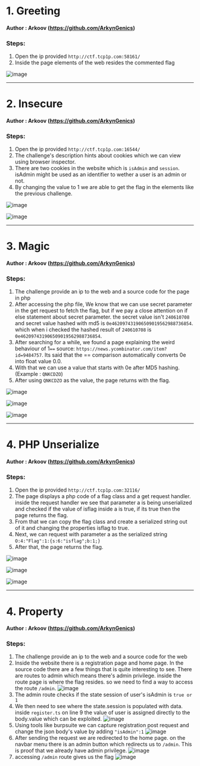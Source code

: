 # 1. Greeting
#### Author : Arkoov (https://github.com/ArkynGenics)
### Steps:

1. Open the ip provided `http://ctf.tcp1p.com:58161/`
2. Inside the page elements of the web resides the commented flag

![image](https://user-images.githubusercontent.com/86551419/215078990-f7e3e090-b150-42d8-8617-bc3b715a0db0.png)

---

# 2. Insecure
#### Author : Arkoov (https://github.com/ArkynGenics)
### Steps:

1. Open the ip provided `http://ctf.tcp1p.com:16544/`
2. The challenge's description hints about cookies which we can view using browser inspector.
3. There are two cookies in the website which is `isAdmin` and `session`. isAdmin might be used as an identifier to wether a user is an admin or not.
4. By changing the value to 1 we are able to get the flag in the elements like the previous challenge.

![image](https://user-images.githubusercontent.com/86551419/215080376-b80faafd-aa03-4446-a8f2-665596b28890.png)

![image](https://user-images.githubusercontent.com/86551419/215080432-e73b37bf-6603-4ffa-bb8b-f13a232e99ff.png)

---
# 3. Magic
#### Author : Arkoov (https://github.com/ArkynGenics)
### Steps:

1. The challenge provide an ip to the web and a source code for the page in php
2. After accessing the php file, We know that we can use secret parameter in the get request to fetch the flag, but if we pay a close attention on if else statement about secret parameter. the secret value isn't `240610708` and secret value hashed with md5 is `0e462097431906509019562988736854`. which when i checked the hashed result of `240610708` is  `0e462097431906509019562988736854`.
3. After searching for a while, we found a page explaining the weird behaviour of 1`==` source: `https://news.ycombinator.com/item?id=9484757`. Its said that the == comparison automatically converts 0e into float value 0.0.
4. With that we can use a value that starts with 0e after MD5 hashing. (Example : `QNKCDZO`)
5. After using `QNKCDZO` as the value, the page returns with the flag.

![image](https://user-images.githubusercontent.com/86551419/215082700-ee42fd1a-793a-406f-b078-b5091ba5fb68.png)

![image](https://user-images.githubusercontent.com/86551419/215082795-0baeca5c-bf44-49f8-9b4f-843dc33b7625.png)

![image](https://user-images.githubusercontent.com/86551419/215082904-eb04bcfc-0c48-4b06-b977-99372307bdb9.png)

---
# 4. PHP Unserialize
#### Author : Arkoov (https://github.com/ArkynGenics)
### Steps:

1. Open the ip provided `http://ctf.tcp1p.com:32116/`
2. The page displays a php code of a flag class and a get request handler. inside the request handler we see that parameter a is being unserialized and checked if the value of isflag inside a is true, if its true then the page returns the flag.
3. From that we can copy the flag class and create a serialized string out of it and changing the properties isflag to true.
4. Next, we can request with parameter a as the serialized string `O:4:"Flag":1:{s:6:"isflag";b:1;}`
5. After that, the page returns the flag.

![image](https://user-images.githubusercontent.com/86551419/215085877-a155eed2-8e64-4b17-92a2-0b95e87a1574.png)

![image](https://user-images.githubusercontent.com/86551419/215085938-b6a094e0-6ef4-4a4e-b338-b67d3bd75709.png)

![image](https://user-images.githubusercontent.com/86551419/215086006-030a2d02-7b1f-4a1d-ad05-b2c7d6afe7a5.png)

---
# 4. Property
#### Author : Arkoov (https://github.com/ArkynGenics)
### Steps:
1. The challenge provide an ip to the web and a source code for the web
2. Inside the website there is a registration page and home page. In the source code there are a few things that is quite interesting to see. There are routes to admin which means there's admin privilege. inside the route page is where the flag resides. so we need to find a way to access the route `/admin`. 
![image](https://user-images.githubusercontent.com/86551419/215253641-5f5f0bb5-5399-40d5-8d7c-992de579ab30.png)
3. The admin route checks if the state session of user's isAdmin is `true or 1`
4. We then need to see where the state.session is populated with data. inside `register.ts` on line 9 the value of user is assigned directly to the body.value which can be exploited.
![image](https://user-images.githubusercontent.com/86551419/215253790-531041c9-9809-4e73-bea1-85986b7e6cab.png)
5. Using tools like burpsuite we can capture registration post request and change the json body's value by adding `"isAdmin":1`
![image](https://user-images.githubusercontent.com/86551419/215253971-8e54d503-9352-4542-b7eb-eaaab9af32b5.png)
6. After sending the request we are redirected to the home page. on the navbar menu there is an admin button which redirects us to `/admin`. This is proof that we already have admin privilege.
![image](https://user-images.githubusercontent.com/86551419/215254093-9f293664-e2c3-4733-99b2-4f9a8b85ac73.png)
7. accessing `/admin` route gives us the flag
![image](https://user-images.githubusercontent.com/86551419/215254111-4d0465be-0199-4105-8cc8-da79e6d3b484.png)





